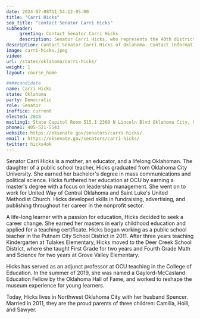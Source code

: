 ```yaml
---
date: 2024-07-08T11:54:12-05:00
title: "Carri Hicks"
seo_title: "contact Senator Carri Hicks"
subheader:
     greeting: Contact Senator Carri Hicks
     description: Senator Carri Hicks, who represents the 40th district in the Oklahoma Senate.
description: Contact Senator Carri Hicks of Oklahoma. Contact information for Carri Hicks includes email address, phone number, and mailing address.
image: carri-hicks.jpeg
video:
url: /states/oklahoma/carri-hicks/
weight: 1
layout: course_home

####candidate
name: Carri Hicks
state: Oklahoma
party: Democratic
role: Senator
inoffice: current
elected: 2018
mailing1: State Capitol Room 515.1 2300 N Lincoln Blvd Oklahoma City, OK 73105
phone1: 405-521-5543
website: https://oksenate.gov/senators/carri-hicks/
email : https://oksenate.gov/senators/carri-hicks/
twitter: hicks4ok
---
```

Senator Carri Hicks is a mother, an educator, and a lifelong Oklahoman. The daughter of a public school teacher, Hicks graduated from Oklahoma City University. She earned her bachelor's degree in mass communications and political science. Hicks furthered her education at OCU by earning a master's degree with a focus on leadership management. She went on to work for United Way of Central Oklahoma and Saint Luke's United Methodist Church. Hicks developed skills in fundraising, advertising, and publishing throughout her career in the nonprofit sector.

A life-long learner with a passion for education, Hicks decided to seek a career change. She earned her masters in early childhood education and applied for a teaching certificate. Hicks began working as a public school teacher in the Putnam City School District in 2011. After three years teaching Kindergarten at Tulakes Elementary, Hicks moved to the Deer Creek School District, where she taught First Grade for two years and Fourth Grade Math and Science for two years at Grove Valley Elementary.

Hicks has served as an adjunct professor at OCU teaching in the College of Education. In the summer of 2019, she was named a Gaylord-McCasland Education Fellow by the Oklahoma Hall of Fame, and worked to reshape the museum experience for young learners.

Today, Hicks lives in Northwest Oklahoma City with her husband Spencer. Married in 2011, they are the proud parents of three children: Camilla, Holli, and Sawyer.
